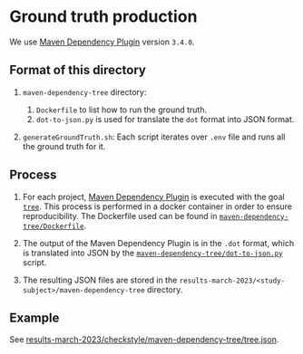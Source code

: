 # Ground truth production

We use [Maven Dependency Plugin](https://maven.apache.org/plugins/maven-dependency-plugin/)
version `3.4.0`.

## Format of this directory

1.  `maven-dependency-tree` directory:
    1. `Dockerfile` to list how to run the ground truth.
    2. `dot-to-json.py` is used for translate the `dot` format into JSON format.

2.  `generateGroundTruth.sh`: Each script iterates over `.env` file and runs
    all the ground truth for it.


## Process

1.  For each project, [Maven Dependency Plugin](https://maven.apache.org/plugins/maven-dependency-plugin/) is executed with the goal [`tree`](https://maven.apache.org/plugins/maven-dependency-plugin/tree-mojo.html). This process is performed in a docker container in order to ensure reproducibility. The Dockerfile used can be found in [`maven-dependency-tree/Dockerfile`](/ground-truth-production/maven-dependency-tree/Dockerfile).

2.  The output of the Maven Dependency Plugin is in the `.dot` format, which is translated into JSON by the [`maven-dependency-tree/dot-to-json.py`](maven-dependency-tree/dot-to-json.py) script.

3.  The resulting JSON files are stored in the
    `results-march-2023/<study-subject>/maven-dependency-tree` directory.

## Example

See [results-march-2023/checkstyle/maven-dependency-tree/tree.json](/results-march-2023/checkstyle/maven-dependency-tree/tree.json).
